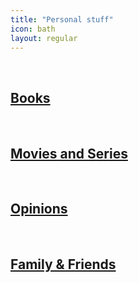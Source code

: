 ```yaml
---
title: "Personal stuff"
icon: bath
layout: regular
---
```


<br>

## [<i class="fa fa-book" aria-hidden="true"></i> Books](./books/)

<br>

## [<i class="fa fa-video-camera" aria-hidden="true"></i> Movies and Series](./movies/)

<br>

## [<i class="fa fa-comment-o" aria-hidden="true"></i> Opinions](./opinions/)

<br>

## [<i class="fa fa-users" aria-hidden="true"></i> Family & Friends](./family/)

<br>

<!-- ## [<i class="fa fa-calendar" aria-hidden="true"></i> Old](./old/) -->
